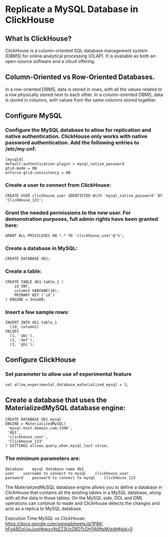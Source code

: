 # Replicate a MySQL Database in ClickHouse
## What Is ClickHouse?
ClickHouse is a column-oriented SQL database management system (DBMS) for online analytical processing (OLAP). It is available as both an open-source software and a cloud offering.

## Column-Oriented vs Row-Oriented Databases.
In a row-oriented DBMS, data is stored in rows, with all the values related to a row physically stored next to each other.
In a column-oriented DBMS, data is stored in columns, with values from the same columns stored together.

## Configure MySQL

### Configure the MySQL database to allow for replication and native authentication. ClickHouse only works with native password authentication. Add the following entries to /etc/my.cnf:
```
[mysqld]
default-authentication-plugin = mysql_native_password
gtid-mode = ON
enforce-gtid-consistency = ON
```
### Create a user to connect from ClickHouse:
```
CREATE USER clickhouse_user IDENTIFIED With 'mysql_native_password' BY 'ClickHouse_123';
```
### Grant the needed permissions to the new user. For demonstration purposes, full admin rights have been granted here:
```
GRANT ALL PRIVILEGES ON *.* TO 'clickhouse_user'@'%';
```
### Create a database in MySQL:
```
CREATE DATABASE db1;
```

### Create a table:
```
CREATE TABLE db1.table_1 (
    id INT,
    column1 VARCHAR(10),
    PRIMARY KEY (`id`)
) ENGINE = InnoDB;
```
### Insert a few sample rows:

```
INSERT INTO db1.table_1
  (id, column1)
VALUES
  (1, 'abc'),
  (2, 'def'),
  (3, 'ghi');
```
## Configure ClickHouse
### Set parameter to allow use of experimental feature
```
set allow_experimental_database_materialized_mysql = 1;
```
## Create a database that uses the MaterializedMySQL database engine:
 ```
CREATE DATABASE db1_mysql
ENGINE = MaterializedMySQL(
  'mysql-host.domain.com:3306',
  'db1',
  'clickhouse_user',
  'ClickHouse_123'
) SETTINGS allows_query_when_mysql_lost =true;
```

### The minimum parameters are:

```host:port	hostname or IP and port	mysql-host.domain.com
database	mysql database name	db1
user	username to connect to mysql	clickhouse_user
password	password to connect to mysql	ClickHouse_123
```
The MaterializedMySQL database engine allows you to define a database in ClickHouse that contains all the existing tables in a MySQL database, along with all the data in those tables. On the MySQL side, DDL and DML operations can continue to made and ClickHouse detects the changes and acts as a replica to MySQL database.

Execution Time MySQL vs ClickHouse: https://docs.google.com/spreadsheets/d/1P8K-hFoABDzUiuJusHbwzv9sEZ3UzZ8DTcDH1A6ftsM/edit#gid=0
